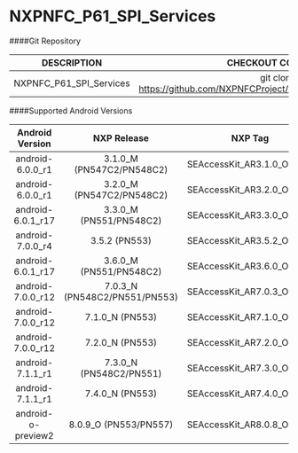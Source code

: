 # NXPNFC_P61_SPI_Services

####Git Repository

| DESCRIPTION        | CHECKOUT COMMAND          |
| :-------------: |:-------------:| 
| NXPNFC_P61_SPI_Services    |  git clone https://github.com/NXPNFCProject/NXPNFC_P61_SPI_Services.git |

####Supported Android Versions

| Android Version        | NXP Release          | NXP Tag  |
| :-------------: |:-------------:| :-----:|
| android-6.0.0_r1                     |  3.1.0_M (PN547C2/PN548C2) |  SEAccessKit_AR3.1.0_OpnSrc |
| android-6.0.0_r1                     |  3.2.0_M (PN547C2/PN548C2) |  SEAccessKit_AR3.2.0_OpnSrc |
| android-6.0.1_r17                    |  3.3.0_M (PN551/PN548C2)   |  SEAccessKit_AR3.3.0_OpnSrc |
| android-7.0.0_r4                     |  3.5.2 (PN553)   |  SEAccessKit_AR3.5.2_OpnSrc |
| android-6.0.1_r17                    |  3.6.0_M (PN551/PN548C2)   |  SEAccessKit_AR3.6.0_OpnSrc |
| android-7.0.0_r12                    |  7.0.3_N (PN548C2/PN551/PN553) |  SEAccessKit_AR7.0.3_OpnSrc |
| android-7.0.0_r12                     |  7.1.0_N (PN553) |  SEAccessKit_AR7.1.0_OpnSrc |
| android-7.0.0_r12                     |  7.2.0_N (PN553) |  SEAccessKit_AR7.2.0_OpnSrc |
| android-7.1.1_r1                     |  7.3.0_N (PN548C2/PN551) |  SEAccessKit_AR7.3.0_OpnSrc |
| android-7.1.1_r1                     |  7.4.0_N (PN553) |  SEAccessKit_AR7.4.0_OpnSrc |
| android-o-preview2                     |  8.0.9_O (PN553/PN557) |  SEAccessKit_AR8.0.8_OpnSrc |
